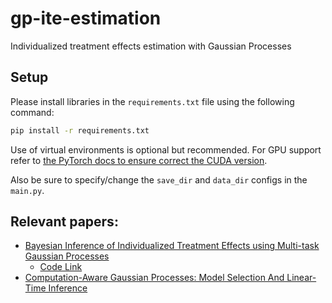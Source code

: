 # gp-ite-estimation
Individualized treatment effects estimation with Gaussian Processes

## Setup

Please install libraries in the `requirements.txt` file using the following command:

```bash
pip install -r requirements.txt
```

Use of virtual environments is optional but recommended. For GPU support refer to [the PyTorch docs to ensure correct the CUDA version](https://pytorch.org/get-started/locally/).

Also be sure to specify/change the `save_dir` and `data_dir` configs in the `main.py`.

## Relevant papers:
- [Bayesian Inference of Individualized Treatment Effects using Multi-task Gaussian Processes](https://arxiv.org/abs/1704.02801)
    - [Code Link](https://github.com/vanderschaarlab/mlforhealthlabpub/tree/main/alg/causal_multitask_gaussian_processes_ite)
- [Computation-Aware Gaussian Processes: Model Selection And Linear-Time Inference](https://arxiv.org/abs/2411.01036)
